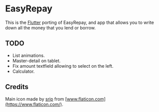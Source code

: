 # EasyRepay

This is the [Flutter](https://flutter.dev) porting of EasyRepay, and app that allows you to write down all the money that you lend or borrow.

## TODO

- List animations.
- Master-detail on tablet.
- Fix amount textfield allowing to select on the left.
- Calculator.

## Credits

Main icon made by [srip](https://www.flaticon.com/authors/srip) from [www.flaticon.com](https://www.flaticon.com/).
